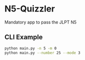 # N5-Quizzler
Mandatory app to pass the JLPT N5

## CLI Example
```bash
python main.py -n 5 -m 0
python main.py --number 25 --mode 3
```
